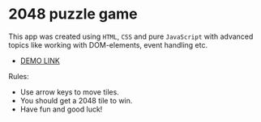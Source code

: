 # 2048 puzzle game
This app was created using `HTML`, `CSS` and pure `JavaScript` with advanced topics like working with DOM-elements, event handling etc.

+ [DEMO LINK](https://paulvoron.github.io/2048-game/)

Rules:
- Use arrow keys to move tiles.
- You should get a 2048 tile to win.
- Have fun and good luck!
